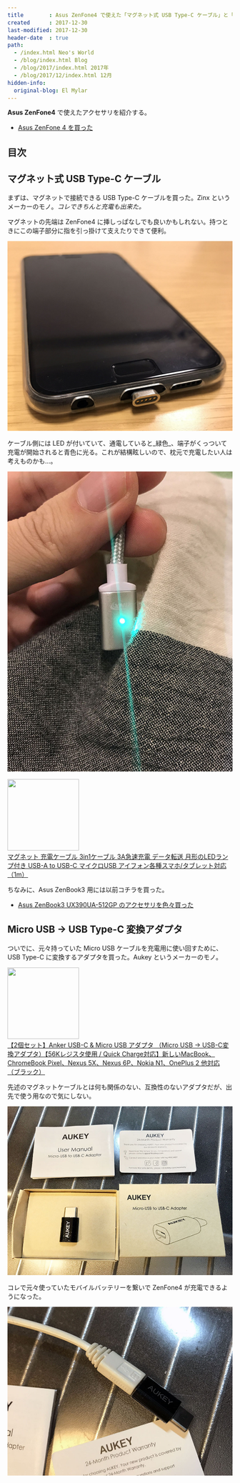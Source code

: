 ```yaml
---
title        : Asus ZenFone4 で使えた「マグネット式 USB Type-C ケーブル」と「Micro USB → USB Type-C 変換アダプタ」
created      : 2017-12-30
last-modified: 2017-12-30
header-date  : true
path:
  - /index.html Neo's World
  - /blog/index.html Blog
  - /blog/2017/index.html 2017年
  - /blog/2017/12/index.html 12月
hidden-info:
  original-blog: El Mylar
---
```


**Asus ZenFone4** で使えたアクセサリを紹介する。

- [Asus ZenFone 4 を買った](/blog/2017/11/25-02.html)

## 目次

## マグネット式 USB Type-C ケーブル

まずは、マグネットで接続できる USB Type-C ケーブルを買った。Zinx というメーカーのモノ。_コレできちんと充電も出来た。_

マグネットの先端は ZenFone4 に挿しっぱなしでも良いかもしれない。持つときにこの端子部分に指を引っ掛けて支えたりできて便利。

![マグネット](./30-01-01.jpg)

ケーブル側には LED が付いていて、通電していると_緑色_、端子がくっついて充電が開始されると青色に光る。これが結構眩しいので、枕元で充電したい人は考えものかも…。

![眩しい](./30-01-02.jpg)

<div class="ad-amazon">
  <div class="ad-amazon-image">
    <a href="https://www.amazon.co.jp/dp/B07XSNVPSW?tag=neos21-22&amp;linkCode=osi&amp;th=1&amp;psc=1">
      <img src="https://m.media-amazon.com/images/I/41eNaRxAojL._SL160_.jpg" width="160" height="160">
    </a>
  </div>
  <div class="ad-amazon-info">
    <div class="ad-amazon-title">
      <a href="https://www.amazon.co.jp/dp/B07XSNVPSW?tag=neos21-22&amp;linkCode=osi&amp;th=1&amp;psc=1">マグネット 充電ケーブル 3in1ケーブル 3A急速充電 データ転送 月形のLEDランプ付き USB-A to USB-C マイクロUSB アイフォン各種スマホ/タブレット対応（1m）</a>
    </div>
  </div>
</div>

ちなみに、Asus ZenBook3 用には以前コチラを買った。

- [Asus ZenBook3 UX390UA-512GP のアクセサリを色々買った](./13-02.html)

## Micro USB → USB Type-C 変換アダプタ

ついでに、元々持っていた Micro USB ケーブルを充電用に使い回すために、USB Type-C に変換するアダプタを買った。Aukey というメーカーのモノ。

<div class="ad-amazon">
  <div class="ad-amazon-image">
    <a href="https://www.amazon.co.jp/dp/B01AHKYIRS?tag=neos21-22&amp;linkCode=osi&amp;th=1&amp;psc=1">
      <img src="https://m.media-amazon.com/images/I/31aJo9nDxHL._SL160_.jpg" width="160" height="160">
    </a>
  </div>
  <div class="ad-amazon-info">
    <div class="ad-amazon-title">
      <a href="https://www.amazon.co.jp/dp/B01AHKYIRS?tag=neos21-22&amp;linkCode=osi&amp;th=1&amp;psc=1">【2個セット】Anker USB-C &amp; Micro USB アダプタ （Micro USB → USB-C変換アダプタ）【56Kレジスタ使用 / Quick Charge対応】新しいMacBook、ChromeBook Pixel、Nexus 5X、Nexus 6P、Nokia N1、OnePlus 2 他対応 （ブラック）</a>
    </div>
  </div>
</div>

先述のマグネットケーブルとは何も関係のない、互換性のないアダプタだが、出先で使う用なので気にしない。

![Aukey](./30-01-03.jpg)

コレで元々使っていたモバイルバッテリーを繋いで ZenFone4 が充電できるようになった。

![変換アダプタ](./30-01-04.jpg)
